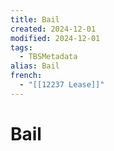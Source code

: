 ```yaml
---
title: Bail
created: 2024-12-01
modified: 2024-12-01
tags:
  - TBSMetadata
alias: Bail
french:
  - "[[12237 Lease]]"
---
```

# Bail
